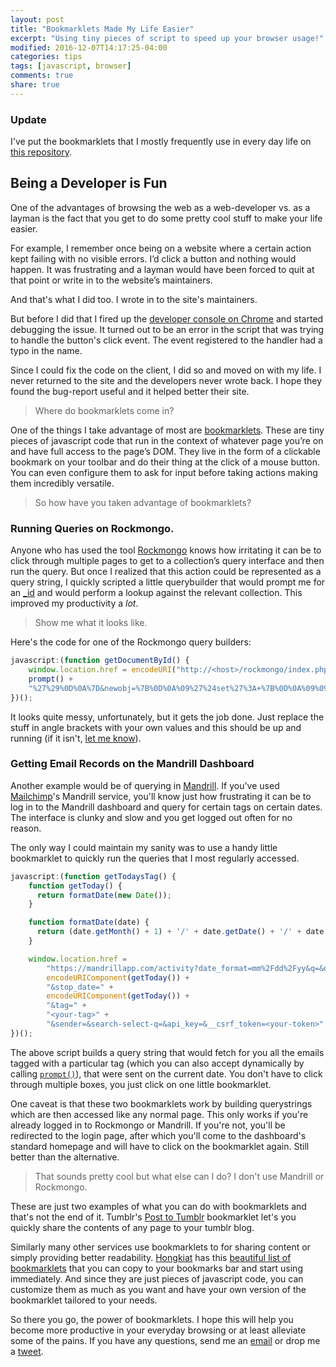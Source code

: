 ```yaml
---
layout: post
title: "Bookmarklets Made My Life Easier"
excerpt: "Using tiny pieces of script to speed up your browser usage!"
modified: 2016-12-07T14:17:25-04:00
categories: tips
tags: [javascript, browser]
comments: true
share: true
---
```


### Update
I've put the bookmarklets that I mostly frequently use in every day life on [this repository](https://github.com/scionofbytes/bookmarklets).

## Being a Developer is Fun

One of the advantages of browsing the web as a web-developer vs. as a layman is the fact that you get to do some pretty cool stuff to make your life easier.

For example, I remember once being on a website where a certain action kept failing with no visible errors. I’d click a button and nothing would happen. It was frustrating and a layman would have been forced to quit at that point or write in to the website’s maintainers. 

And that's what I did too. I wrote in to the site's maintainers.

But before I did that I fired up the [developer console on Chrome](https://developers.google.com/web/tools/chrome-devtools/console/) and started debugging the issue. It turned out to be an error in the script that was trying to handle the button's click event. The event registered to the handler had a typo in the name.

Since I could fix the code on the client, I did so and moved on with my life. I never returned to the site and the developers never wrote back. I hope they found the bug-report useful and it helped better their site.

> Where do bookmarklets come in?

One of the things I take advantage of most are [bookmarklets](http://www.bookmarklets.com/). These are tiny pieces of javascript code that run in the context of whatever page you’re on and have full access to the page’s DOM. They live in the form of a clickable bookmark on your toolbar and do their thing at the click of a mouse button. You can even configure them to ask for input before taking actions making them incredibly versatile.

> So how have you taken advantage of bookmarklets?

### Running Queries on Rockmongo. 

Anyone who has used the tool [Rockmongo](http://rockmongo.com/) knows how irritating it can be to click through multiple pages to get to a collection’s query interface and then run the query. But once I realized that this action could be represented as a query string, I quickly scripted a little querybuilder that would prompt me for an [_id](https://docs.mongodb.com/manual/core/document/#document-id-field) and would perform a lookup against the relevant collection. This improved my productivity a *lot*.

> Show me what it looks like.

Here's the code for one of the Rockmongo query builders:

```javascript
javascript:(function getDocumentById() {
	window.location.href = encodeURI("http://<host>/rockmongo/index.php?db=<db_name>&collection=<CollectionName>&action=collection.index&format=json&criteria=%7B%0D%0A%09_id%3A+ObjectId%28%27" +
	prompt() +
	"%27%29%0D%0A%7D&newobj=%7B%0D%0A%09%27%24set%27%3A+%7B%0D%0A%09%09%2F%2Fyour+attributes%0D%0A%09%7D%0D%0A%7D&field%5B%5D=_id&order%5B%5D=desc&field%5B%5D=&order%5B%5D=asc&field%5B%5D=&order%5B%5D=asc&field%5B%5D=&order%5B%5D=asc&limit=0&pagesize=10&command=findAll");
})();
```

It looks quite messy, unfortunately, but it gets the job done. Just replace the stuff in angle brackets with your own values and this should be up and running (if it isn't, [let me know](mailto:shuvophoenix@gmail.com)).

### Getting Email Records on the Mandrill Dashboard

Another example would be of querying in [Mandrill](http://www.mandrill.com/). If you've used [Mailchimp](https://mailchimp.com/)'s Mandrill service, you'll know just how frustrating it can be to log in to the Mandrill dashboard and query for certain tags on certain dates. The interface is clunky and slow and you get logged out often for no reason.

The only way I could maintain my sanity was to use a handy little bookmarklet to quickly run the queries that I most regularly accessed.

```javascript
javascript:(function getTodaysTag() {
	function getToday() { 
	  return formatDate(new Date());
	}

	function formatDate(date) {
	  return (date.getMonth() + 1) + '/' + date.getDate() + '/' + date.getFullYear();  
	}

	window.location.href = 
		"https://mandrillapp.com/activity?date_format=mm%2Fdd%2Fyy&q=&date_range=custom&start_date=" + 
		encodeURIComponent(getToday()) + 
		"&stop_date=" + 
		encodeURIComponent(getToday()) + 
		"&tag=" +
		"<your-tag>" +
		"&sender=&search-select-q=&api_key=&__csrf_token=<your-token>";
})();
```

The above script builds a query string that would fetch for you all the emails tagged with a particular tag (which you can also accept dynamically by calling [`prompt()`](https://developer.mozilla.org/en-US/docs/Web/API/Window/prompt)), that were sent on the current date. You don't have to click through multiple boxes, you just click on one little bookmarklet.

One caveat is that these two bookmarklets work by building querystrings which are then accessed like any normal page. This only works if you're already logged in to Rockmongo or Mandrill. If you're not, you'll be redirected to the login page, after which you'll come to the dashboard's standard homepage and will have to click on the bookmarklet again. Still better than the alternative.

> That sounds pretty cool but what else can I do? I don't use Mandrill or Rockmongo.

These are just two examples of what you can do with bookmarklets and that's not the end of it. Tumblr's [Post to Tumblr](https://www.tumblr.com/docs/en/lesser_known_features) bookmarklet let's you quickly share the contents of any page to your tumblr blog.

Similarly many other services use bookmarklets to for sharing content or simply providing better readability. [Hongkiat](www.hongkiat.com) has this [beautiful list of bookmarklets](http://www.hongkiat.com/blog/100-useful-bookmarklets-for-better-productivity-ultimate-list/) that you can copy to your bookmarks bar and start using immediately. And since they are just pieces of javascript code, you can customize them as much as you want and have your own version of the bookmarklet tailored to your needs.

So there you go, the power of bookmarklets. I hope this will help you become more productive in your everyday browsing or at least alleviate some of the pains. If you have any questions, send me an [email](mailto:shuvophoenix@gmail.com) or drop me a [tweet](https://twitter.com/scionofbytes).
